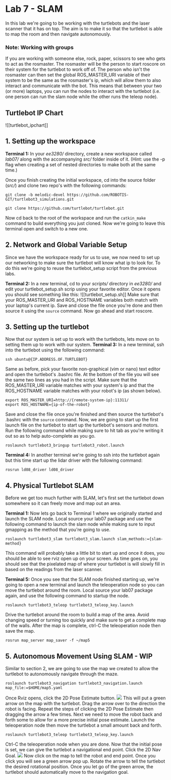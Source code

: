 # Lab 7 - SLAM #
In this lab we're going to be working with the turtlebots and the laser scanner that it has on top. The aim is to make it so that the turtlebot is able to map the room and then navigate autonomously.
### Note: Working with groups ###
If you are working with someone else, rock, paper, scissors to see who gets to act as the rosmaster. The rosmaster will be the person to start roscore on their system for the turtlebot to work off of. The person who isn't the rosmaster can then set the global ROS_MASTER_URI variable of their system to be the same as the rosmaster's ip, which will allow them to also interact and communicate with the bot. This means that between your two (or more) laptops, you can run the nodes to interact with the turtlebot (i.e. one person can run the slam node while the other runs the teleop node).
## Turtlebot IP Chart ##
![[turtlebot_ipchart]]

## 1. Setting up the workspace ##
__Terminal 1:__ In your *ee3280/* directory, create a new workspace called *lab07/* along with the accompanying *src/* folder inside of it. (Hint: use the -p flag when creating a set of nested directories to make both at the same time.)

Once you finish creating the initial workspace, cd into the source folder (*src/*) and clone two repo's with the following commands:
```
git clone -b melodic-devel https://github.com/ROBOTIS-GIT/turtlebot3_simulations.git

git clone https://github.com/turtlebot/turtlebot.git
```
Now cd back to the root of the workspace and run the `catkin_make` command to build everything you just cloned. Now we're going to leave this terminal open and switch to a new one.
## 2. Network and Global Variable Setup ##
Since we have the workspace ready for us to use, we now need to set up our networking to make sure the turtlebot will know what ip to look for. To do this we're going to reuse the turtlebot_setup script from the previous labs.

__Terminal 2:__ In a new terminal, cd to your *scripts/* directory in *ee3280/* and edit your turtlebot_setup.sh scrip using your favorite editor. Once it opens you should see something like this:
![[turtlebot_setup.sh]]
Make sure that your ROS_MASTER_URI and ROS_HOSTNAME variables both match with your laptop's current ip. Save and close the file once you're done and then source it using the `source` command. Now go ahead and start roscore.
## 3. Setting up the turtlebot ##
Now that our system is set up to work with the turtlebots, lets move on to setting them up to work with our system.
__Terminal 3:__ In a new terminal, ssh into the turtlebot using the following command:
```
ssh ubuntu@{IP.ADDRESS.OF.TURTLEBOT}
```
Same as before, pick your favorite non-graphical (vim or nano) text editor and open the turtlebot's .bashrc file. At the bottom of the file you will see the same two lines as you had in the script. Make sure that the ROS_MASTER_URI variable matches with your system's ip and that the ROS_HOSTNAME variable matches with your robot's ip (as shown below). 
```
export ROS_MASTER_URI=http://{remote-system-ip}:11311/
export ROS_HOSTNAME={ip-of-the-robot}
```
Save and close the file once you're finished and then source the turtlebot's .bashrc with the `source` command. Now, we are going to start up the first launch file on the turtlebot to start up the turtlebot's sensors and motors. Run the following command while making sure to hit tab as you're writing it out so as to help auto-complete as you go.
```
roslaunch turtlebot3_bringup turtlebot3_robot.launch
```
__Terminal 4:__ In another terminal we're going to ssh into the turtlebot again but this time start up the lidar driver with the following command:
```
rosrun ld08_driver ld08_driver
```
## 4. Physical Turtlebot SLAM ##
Before we get too much further with SLAM, let's first set the turtlebot down somewhere so it can freely move and map out an area.

__Terminal 1:__ Now lets go back to Terminal 1 where we originally started and launch the SLAM node. Local source your lab07 package and use the following command to launch the slam node while making sure to input gmapping as the method that you're going to use. 
```
roslaunch turtlebot3_slam turtlebot3_slam.launch slam_methods:={slam-method}
```
This command will probably take a little bit to start up and once it does, you should be able to see rviz open up on your screen. As time goes on, you should see that the pixelated map of where your turtlebot is will slowly fill in based on the readings from the laser scanner. 

__Terminal 5:__ Once you see that the SLAM node finished starting up, we're going to open a new terminal and launch the teleoperation node so you can move the turtlebot around the room. Local source your lab07 package again, and use the following command to startup the node.
```
roslaunch turtlebot3_teleop turtlebot3_teleop_key.launch
```

Drive the turtlebot around the room to build a map of the area. Avoid changing speed or turning too quickly and make sure to get a complete map of the walls. After the map is complete, ctrl-C the teleoperation node then save the map.
```
rosrun map_server map_saver -f ~/map5
```
## 5. Autonomous Movement Using SLAM - WIP ##
Similar to section 2, we are going to use the map we created to allow the turtlebot to autonomously navigate through the maze.
```
roslaunch turtlebot3_navigation turtlebot3_navigation.launch map_file:=$HOME/map5.yaml
```
Once Rviz opens, click the 2D Pose Estimate button.
![](https://lh7-us.googleusercontent.com/6ppXVRuFCu8BC409XDe8_a-BvDNbrFAed8Sux8lkaE-2jTCh_HxnsjRStmq2xHh5nIGSW9EanWYRiruIgggxP0YsdQthojX_TqqNwXxGPZgkYwncNKAFOW-UDhQMmK2WZ8--5__KKIqIqBWAri_hGQ)
This will put a green arrow on the map with the turtlebot. Drag the arrow over to the direction the robot is facing. Repeat the steps of clicking the 2D Pose Estimate then dragging the arrow a few times.
Next we need to move the robot back and forth some to allow for a more precise initial pose estimate. Launch the teleoperation node then move the turtlebot a small amount back and forth.
```
roslaunch turtlebot3_teleop turtlebot3_teleop_key.launch
```
Ctrl-C the teleoperation node when you are done. Now that the initial pose is set, we can give the turtlebot a navigational end point. Click the 2D Nav Goal.
![](https://lh7-us.googleusercontent.com/WA34EmoGfai5ZbJ5lNxl-fRS0mbn0hufY3RVt4RDlYgTVaPGIhFRzQ7x50xWQjx5nG7Q2uBV8L2p81qtRlt3XMLIFraMX-ATRv6GXPUF4fBldKbOGmg_7_1ZaCMxESkq3FT_FZnSI1g51nEjZD7CkQ)
Now click on the map to tell the robot and end point. Once you click you will see a green arrow pop up. Rotate the arrow to tell the turtlebot the desired rotational position. Once you let go of the green arrow, the turtlebot should automatically move to the navigation goal. 